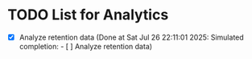 # TODO List for Analytics

- [x] Analyze retention data  (Done at Sat Jul 26 22:11:01 2025: Simulated completion: - [ ] Analyze retention data)